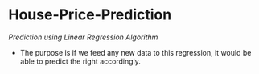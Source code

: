 # House-Price-Prediction
_Prediction using Linear Regression Algorithm_
* The purpose is if we feed any new data to this regression, it would be able to predict the right accordingly.
